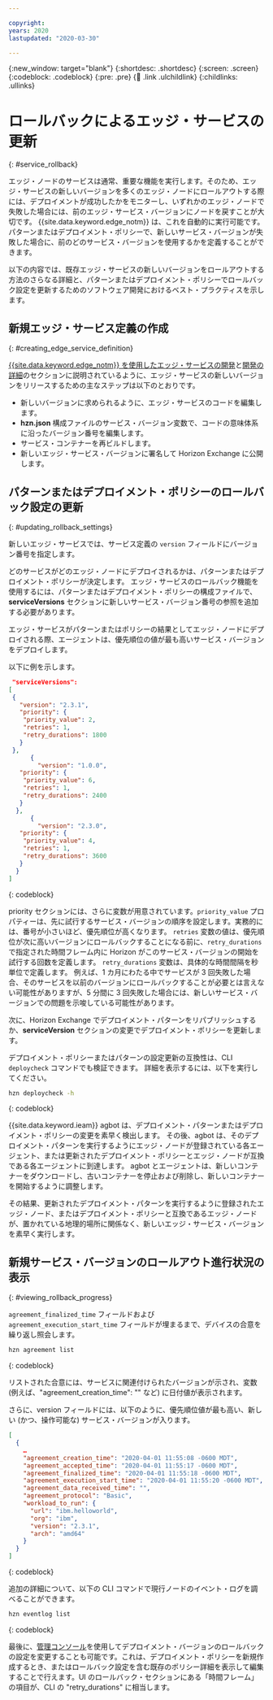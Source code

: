```yaml
---

copyright:
years: 2020
lastupdated: "2020-03-30"

---
```


{:new_window: target="blank"}
{:shortdesc: .shortdesc}
{:screen: .screen}
{:codeblock: .codeblock}
{:pre: .pre}
{:child: .link .ulchildlink}
{:childlinks: .ullinks}

# ロールバックによるエッジ・サービスの更新
{: #service_rollback}

エッジ・ノードのサービスは通常、重要な機能を実行します。そのため、エッジ・サービスの新しいバージョンを多くのエッジ・ノードにロールアウトする際には、デプロイメントが成功したかをモニターし、いずれかのエッジ・ノードで失敗した場合には、前のエッジ・サービス・バージョンにノードを戻すことが大切です。 {{site.data.keyword.edge_notm}} は、これを自動的に実行可能です。 パターンまたはデプロイメント・ポリシーで、新しいサービス・バージョンが失敗した場合に、前のどのサービス・バージョンを使用するかを定義することができます。

以下の内容では、既存エッジ・サービスの新しいバージョンをロールアウトする方法のさらなる詳細と、パターンまたはデプロイメント・ポリシーでロールバック設定を更新するためのソフトウェア開発におけるベスト・プラクティスを示します。

## 新規エッジ・サービス定義の作成
{: #creating_edge_service_definition}

[{{site.data.keyword.edge_notm}} を使用したエッジ・サービスの開発](../developing/developing.md)と[開発の詳細](../developing/developing_details.md)のセクションに説明されているように、エッジ・サービスの新しいバージョンをリリースするための主なステップは以下のとおりです。

- 新しいバージョンに求められるように、エッジ・サービスのコードを編集します。
- **hzn.json** 構成ファイルのサービス・バージョン変数で、コードの意味体系に沿ったバージョン番号を編集します。
- サービス・コンテナーを再ビルドします。
- 新しいエッジ・サービス・バージョンに署名して Horizon Exchange に公開します。

## パターンまたはデプロイメント・ポリシーのロールバック設定の更新
{: #updating_rollback_settings}

新しいエッジ・サービスでは、サービス定義の `version` フィールドにバージョン番号を指定します。

どのサービスがどのエッジ・ノードにデプロイされるかは、パターンまたはデプロイメント・ポリシーが決定します。 エッジ・サービスのロールバック機能を使用するには、パターンまたはデプロイメント・ポリシーの構成ファイルで、**serviceVersions** セクションに新しいサービス・バージョン番号の参照を追加する必要があります。

エッジ・サービスがパターンまたはポリシーの結果としてエッジ・ノードにデプロイされる際、エージェントは、優先順位の値が最も高いサービス・バージョンをデプロイします。

以下に例を示します。

```json
 "serviceVersions": 
[
 {
   "version": "2.3.1",
   "priority": {
    "priority_value": 2,
    "retries": 1,
    "retry_durations": 1800
   }
 },
      {
        "version": "1.0.0",
   "priority": {
    "priority_value": 6,
    "retries": 1,
    "retry_durations": 2400
   }
  },
      {
        "version": "2.3.0",
   "priority": {
    "priority_value": 4,
    "retries": 1,
    "retry_durations": 3600
   }
  }
]
```
{: codeblock}

priority セクションには、さらに変数が用意されています。`priority_value` プロパティーは、先に試行するサービス・バージョンの順序を設定します。実務的には、番号が小さいほど、優先順位が高くなります。 `retries` 変数の値は、優先順位が次に高いバージョンにロールバックすることになる前に、`retry_durations` で指定された時間フレーム内に Horizon がこのサービス・バージョンの開始を試行する回数を定義します。 `retry_durations` 変数は、具体的な時間間隔を秒単位で定義します。 例えば、1 カ月にわたる中でサービスが 3 回失敗した場合、そのサービスを以前のバージョンにロールバックすることが必要とは言えない可能性がありますが、5 分間に 3 回失敗した場合には、新しいサービス・バージョンでの問題を示唆している可能性があります。

次に、Horizon Exchange でデプロイメント・パターンをリパブリッシュするか、**serviceVersion** セクションの変更でデプロイメント・ポリシーを更新します。

デプロイメント・ポリシーまたはパターンの設定更新の互換性は、CLI `deploycheck` コマンドでも検証できます。 詳細を表示するには、以下を実行してください。

```bash
hzn deploycheck -h
```
{: codeblock}

{{site.data.keyword.ieam}} agbot は、デプロイメント・パターンまたはデプロイメント・ポリシーの変更を素早く検出します。 その後、agbot は、そのデプロイメント・パターンを実行するようにエッジ・ノードが登録されている各エージェント、または更新されたデプロイメント・ポリシーとエッジ・ノードが互換である各エージェントに到達します。 agbot とエージェントは、新しいコンテナーをダウンロードし、古いコンテナーを停止および削除し、新しいコンテナーを開始するように調整します。

その結果、更新されたデプロイメント・パターンを実行するように登録されたエッジ・ノード、またはデプロイメント・ポリシーと互換であるエッジ・ノードが、置かれている地理的場所に関係なく、新しいエッジ・サービス・バージョンを素早く実行します。
 

## 新規サービス・バージョンのロールアウト進行状況の表示
{: #viewing_rollback_progress}

`agreement_finalized_time` フィールドおよび `agreement_execution_start_time` フィールドが埋まるまで、デバイスの合意を繰り返し照会します。 

```bash
hzn agreement list
```
{: codeblock}

リストされた合意には、サービスに関連付けられたバージョンが示され、変数 (例えば、"agreement_creation_time": "" など) に日付値が表示されます。

さらに、version フィールドには、以下のように、優先順位値が最も高い、新しい (かつ、操作可能な) サービス・バージョンが入ります。

```json
[
  {
    …
    "agreement_creation_time": "2020-04-01 11:55:08 -0600 MDT",
    "agreement_accepted_time": "2020-04-01 11:55:17 -0600 MDT",
    "agreement_finalized_time": "2020-04-01 11:55:18 -0600 MDT",
    "agreement_execution_start_time": "2020-04-01 11:55:20 -0600 MDT",
    "agreement_data_received_time": "",
    "agreement_protocol": "Basic",
    "workload_to_run": {
      "url": "ibm.helloworld",
      "org": "ibm",
      "version": "2.3.1",
      "arch": "amd64"
    }
  }
]
```
{: codeblock}

追加の詳細について、以下の CLI コマンドで現行ノードのイベント・ログを調べることができます。

```bash
hzn eventlog list
```
{: codeblock}

最後に、[管理コンソール](../getting_started/accessing_ui.md)を使用してデプロイメント・バージョンのロールバックの設定を変更することも可能です。これは、デプロイメント・ポリシーを新規作成するとき、またはロールバック設定を含む既存のポリシー詳細を表示して編集することで行えます。UI のロールバック・セクションにある「時間フレーム」の項目が、CLI の "retry_durations" に相当します。
